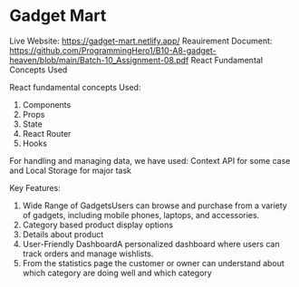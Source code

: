 # Gadget Mart

Live Website: https://gadget-mart.netlify.app/
Reauirement Document: https://github.com/ProgrammingHero1/B10-A8-gadget-heaven/blob/main/Batch-10_Assignment-08.pdf
React Fundamental Concepts Used

React fundamental concepts Used:
1. Components
2. Props
3. State
4. React Router
5. Hooks

For handling and managing data, we have used:
Context API for some case and Local Storage for major task

Key Features: 
1. Wide Range of GadgetsUsers can browse and purchase from a variety of gadgets, including mobile phones, laptops, and accessories.
2. Category based product display options
3. Details about product
4. User-Friendly DashboardA personalized dashboard where users can track orders and manage wishlists.
5. From the statistics page the customer or owner can understand about which category are doing well and which category 


